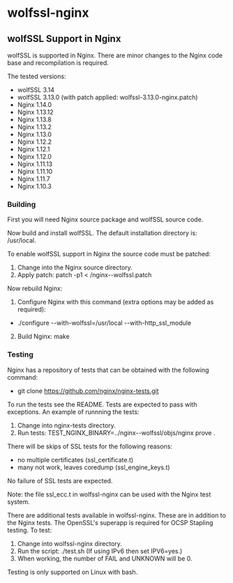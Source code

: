 # wolfssl-nginx

## wolfSSL Support in Nginx

wolfSSL is supported in Nginx. There are minor changes to the Nginx code base
and recompilation is required.

The tested versions:
 - wolfSSL 3.14
 - wolfSSL 3.13.0 (with patch applied: wolfssl-3.13.0-nginx.patch)
 - Nginx 1.14.0
 - Nginx 1.13.12
 - Nginx 1.13.8
 - Nginx 1.13.2
 - Nginx 1.13.0
 - Nginx 1.12.2
 - Nginx 1.12.1
 - Nginx 1.12.0
 - Nginx 1.11.13
 - Nginx 1.11.10
 - Nginx 1.11.7
 - Nginx 1.10.3

### Building

First you will need Nginx source package and wolfSSL source code.

Now build and install wolfSSL. The default installation directory is:
    /usr/local.

To enable wolfSSL support in Nginx the source code must be patched:
 1. Change into the Nginx source directory.
 2. Apply patch: patch -p1 < <wolfssl-nginx>/nginx-<nginx-version>-wolfssl.patch

Now rebuild Nginx:
 1. Configure Nginx with this command (extra options may be added as required):
   - ./configure --with-wolfssl=/usr/local --with-http_ssl_module
 2. Build Nginx: make

### Testing

Nginx has a repository of tests that can be obtained with the following command:
 - git clone https://github.com/nginx/nginx-tests.git

To run the tests see the README. Tests are expected to pass with exceptions. An example of runnning the tests:
 1. Change into nginx-tests directory.
 2. Run tests: TEST_NGINX_BINARY=../nginx-<nginx-version>-wolfssl/objs/nginx prove .

There will be skips of SSL tests for the following reasons:
 - no multiple certificates (ssl_certificate.t)
 - many not work, leaves coredump (ssl_engine_keys.t)

No failure of SSL tests are expected.


Note: the file ssl_ecc.t in wolfssl-nginx can be used with the Nginx test
system.

There are additional tests available in wolfssl-nginx. These are in addition
to the Nginx tests. The OpenSSL's superapp is required for OCSP Stapling
testing. To test:
 1. Change into wolfssl-nginx directory.
 2. Run the script: ./test.sh (If using IPv6 then set IPV6=yes.)
 3. When working, the number of FAIL and UNKNOWN will be 0.

Testing is only supported on Linux with bash.

